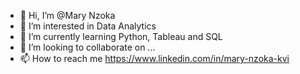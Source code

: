 - 👋 Hi, I’m @Mary Nzoka
- 👀 I’m interested in Data Analytics
- 🌱 I’m currently learning Python, Tableau and SQL
- 💞️ I’m looking to collaborate on ...
- 📫 How to reach me https://www.linkedin.com/in/mary-nzoka-kvi

<!---
MissKavinya/MissKavinya is a ✨ special ✨ repository because its `README.md` (this file) appears on your GitHub profile.
You can click the Preview link to take a look at your changes.
--->
